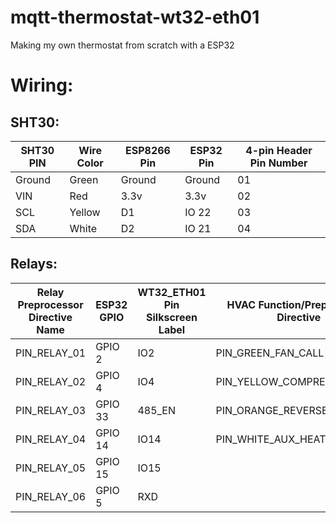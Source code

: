 # mqtt-thermostat-wt32-eth01
Making my own thermostat from scratch with a ESP32

# Wiring:

## SHT30:

| SHT30 PIN | Wire Color | ESP8266 Pin | ESP32 Pin | 4-pin Header Pin Number |
|-----------|------------|-------------|-----------|-------------------------|
| Ground    | Green      | Ground      | Ground    | 01                      |
| VIN       | Red        | 3.3v        | 3.3v      | 02                      |
| SCL       | Yellow     | D1          | IO 22     | 03                      |
| SDA       | White      | D2          | IO 21     | 04                      |

## Relays:

| Relay Preprocessor Directive Name | ESP32 GPIO | WT32_ETH01 Pin Silkscreen Label | HVAC Function/Preprocessor Directive |
|-----------------------------------|------------|---------------------------------|--------------------------------------|
| PIN_RELAY_01                      | GPIO 2     | IO2                             | PIN_GREEN_FAN_CALL                   |
| PIN_RELAY_02                      | GPIO 4     | IO4                             | PIN_YELLOW_COMPRESSOR_CALL           |
| PIN_RELAY_03                      | GPIO 33    | 485_EN                          | PIN_ORANGE_REVERSER_VALVE            |
| PIN_RELAY_04                      | GPIO 14    | IO14                            | PIN_WHITE_AUX_HEAT                   |
| PIN_RELAY_05                      | GPIO 15    | IO15                            |                                      |
| PIN_RELAY_06                      | GPIO 5     | RXD                             |                                      |
